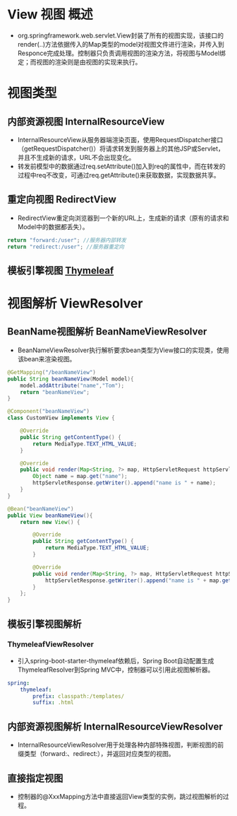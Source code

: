# View 视图 概述

- org.springframework.web.servlet.View封装了所有的视图实现，该接口的render(..)方法依据传入的Map类型的model对视图文件进行渲染，并传入到Responce完成处理。控制器只负责调用视图的渲染方法，将视图与Model绑定；而视图的渲染则是由视图的实现来执行。

# 视图类型

## 内部资源视图 InternalResourceView

- InternalResourceView从服务器端渲染页面，使用RequestDispatcher接口（getRequestDispatcher()）将请求转发到服务器上的其他JSP或Servlet，并且不生成新的请求，URL不会出现变化。
- 转发前模型中的数据通过req.setAttribute()加入到req的属性中，而在转发的过程中req不改变，可通过req.getAttribute()来获取数据，实现数据共享。

## 重定向视图 RedirectView

- RedirectView重定向浏览器到一个新的URL上，生成新的请求（原有的请求和Model中的数据都丢失）。

```java
return "forward:/user"; //服务器内部转发
return "redirect:/user"; //服务器重定向
```

## 模板引擎视图 [Thymeleaf](./Books/Spring/Thymeleaf.md)

# 视图解析 ViewResolver

## BeanName视图解析 BeanNameViewResolver

- BeanNameViewResolver执行解析要求bean类型为View接口的实现类，使用该bean来渲染视图。

```java
@GetMapping("/beanNameView")
public String beanNameView(Model model){
    model.addAttribute("name","Tom");
    return "beanNameView";
}
```

```java
@Component("beanNameView")
class CustomView implements View {

    @Override
    public String getContentType() {
        return MediaType.TEXT_HTML_VALUE;
    }

    @Override
    public void render(Map<String, ?> map, HttpServletRequest httpServletRequest, HttpServletResponse httpServletResponse) throws Exception {
        Object name = map.get("name");
        httpServletResponse.getWriter().append("name is " + name);
    }
}
```

```java
@Bean("beanNameView")
public View beanNameView(){
    return new View() {

        @Override
        public String getContentType() {
            return MediaType.TEXT_HTML_VALUE;
        }

        @Override
        public void render(Map<String, ?> map, HttpServletRequest httpServletRequest, HttpServletResponse httpServletResponse) throws Exception {
            httpServletResponse.getWriter().append("name is " + map.get("name"));
        }
    };
}
```

## 模板引擎视图解析

### ThymeleafViewResolver

- 引入spring-boot-starter-thymeleaf依赖后，Spring Boot自动配置生成ThymeleafResolver到Spring MVC中，控制器可以引用此视图解析器。

```yaml
spring: 
	thymeleaf: 
    	prefix: classpath:/templates/
    	suffix: .html
```

## 内部资源视图解析 InternalResourceViewResolver

- InternalResourceViewResolver用于处理各种内部特殊视图，判断视图的前缀类型（forward:、redirect:），并返回对应类型的视图。

## 直接指定视图

- 控制器的@XxxMapping方法中直接返回View类型的实例，跳过视图解析的过程。	
